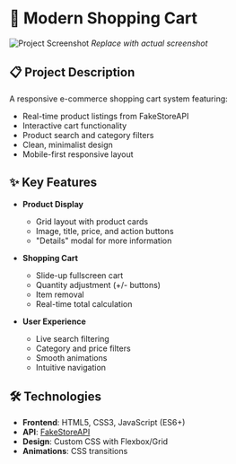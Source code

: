 # 🛒 Modern Shopping Cart

![Project Screenshot](screenshot.png) *Replace with actual screenshot*

## 📋 Project Description

A responsive e-commerce shopping cart system featuring:

- Real-time product listings from FakeStoreAPI
- Interactive cart functionality
- Product search and category filters
- Clean, minimalist design
- Mobile-first responsive layout

## ✨ Key Features

- **Product Display**
  - Grid layout with product cards
  - Image, title, price, and action buttons
  - "Details" modal for more information

- **Shopping Cart**
  - Slide-up fullscreen cart
  - Quantity adjustment (+/- buttons)
  - Item removal
  - Real-time total calculation

- **User Experience**
  - Live search filtering
  - Category and price filters
  - Smooth animations
  - Intuitive navigation

## 🛠 Technologies

- **Frontend**: HTML5, CSS3, JavaScript (ES6+)
- **API**: [FakeStoreAPI](https://fakestoreapi.com/)
- **Design**: Custom CSS with Flexbox/Grid
- **Animations**: CSS transitions
